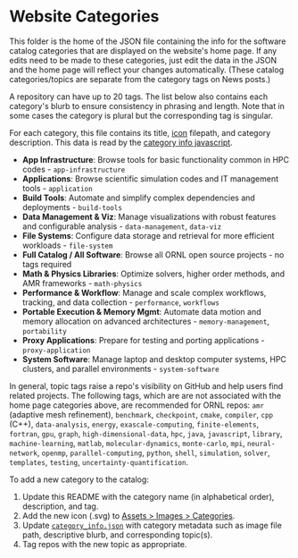 # Website Categories

This folder is the home of the JSON file containing the info for the software catalog categories that are displayed on the website's home page. If any edits need to be made to these categories, just edit the data in the JSON and the home page will reflect your changes automatically. (These catalog categories/topics are separate from the category tags on News posts.)

A repository can have up to 20 tags. The list below also contains each category's blurb to ensure consistency in phrasing and length. Note that in some cases the category is plural but the corresponding tag is singular.

For each category, this file contains its title, [icon][icon dir] filepath, and category description. This data is read by the [category info javascript][js dir].

[icon dir]: ../assets/images/categories/
[js dir]: ../js/category-info.js

-   **App Infrastructure**: Browse tools for basic functionality common in HPC codes - `app-infrastructure`
-   **Applications**: Browse scientific simulation codes and IT management tools - `application`
-   **Build Tools**: Automate and simplify complex dependencies and deployments - `build-tools`
-   **Data Management & Viz**: Manage visualizations with robust features and configurable analysis - `data-management`, `data-viz`
-   **File Systems**: Configure data storage and retrieval for more efficient workloads - `file-system`
-   **Full Catalog / All Software**: Browse all ORNL open source projects - no tags required
-   **Math & Physics Libraries**: Optimize solvers, higher order methods, and AMR frameworks - `math-physics`
-   **Performance & Workflow**: Manage and scale complex workflows, tracking, and data collection - `performance`, `workflows`
-   **Portable Execution & Memory Mgmt**: Automate data motion and memory allocation on advanced architectures - `memory-management`, `portability`
-   **Proxy Applications**: Prepare for testing and porting applications - `proxy-application`
-   **System Software**: Manage laptop and desktop computer systems, HPC clusters, and parallel environments - `system-software`

In general, topic tags raise a repo's visibility on GitHub and help users find related projects. The following tags, which are are not associated with the home page categories above, are recommended for ORNL repos: `amr` (adaptive mesh refinement), `benchmark`, `checkpoint`, `cmake`, `compiler`, `cpp` (C++), `data-analysis`, `energy`, `exascale-computing`, `finite-elements`, `fortran`, `gpu`, `graph`, `high-dimensional-data`, `hpc`, `java`, `javascript`, `library`, `machine-learning`, `matlab`, `molecular-dynamics`, `monte-carlo`, `mpi`, `neural-network`, `openmp`, `parallel-computing`, `python`, `shell`, `simulation`, `solver`, `templates`, `testing`, `uncertainty-quantification`.

To add a new category to the catalog:

1. Update this README with the category name (in alphabetical order), description, and tag.
2. Add the new icon (.svg) to [Assets > Images > Categories](https://code.ornl.gov/rse/ornl.github.io/-/tree/main/assets/images/categories).
3. Update [`category_info.json`](https://code.ornl.gov/rse/ornl.github.io/-/blob/main/category/category_info.json) with category metadata such as image file path, descriptive blurb, and corresponding topic(s).
4. Tag repos with the new topic as appropriate.
